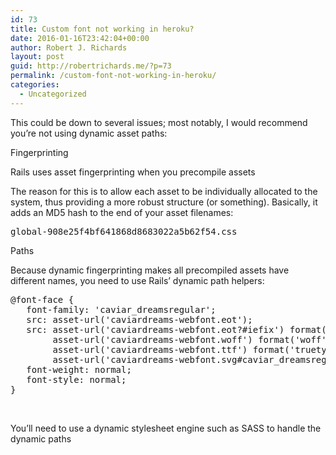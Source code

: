 ```yaml
---
id: 73
title: Custom font not working in heroku?
date: 2016-01-16T23:42:04+00:00
author: Robert J. Richards
layout: post
guid: http://robertrichards.me/?p=73
permalink: /custom-font-not-working-in-heroku/
categories:
  - Uncategorized
---
```

This could be down to several issues; most notably, I would recommend you&#8217;re not using dynamic asset paths:

Fingerprinting

<!--more-->

Rails uses asset fingerprinting when you precompile assets

The reason for this is to allow each asset to be individually allocated to the system, thus providing a more robust structure (or something). Basically, it adds an MD5 hash to the end of your asset filenames:

<pre class="lang:default decode:true">global-908e25f4bf641868d8683022a5b62f54.css</pre>

Paths

Because dynamic fingerprinting makes all precompiled assets have different names, you need to use Rails&#8217; dynamic path helpers:

<pre class="lang:default decode:true " title="#app/assets/stylesheets/application.css.scss">@font-face {
   font-family: 'caviar_dreamsregular';
   src: asset-url('caviardreams-webfont.eot');
   src: asset-url('caviardreams-webfont.eot?#iefix') format('embedded-opentype'),
        asset-url('caviardreams-webfont.woff') format('woff'),
        asset-url('caviardreams-webfont.ttf') format('truetype'),
        asset-url('caviardreams-webfont.svg#caviar_dreamsregular') format('svg');
   font-weight: normal;
   font-style: normal;
}</pre>

&nbsp;

You&#8217;ll need to use a dynamic stylesheet engine such as SASS to handle the dynamic paths